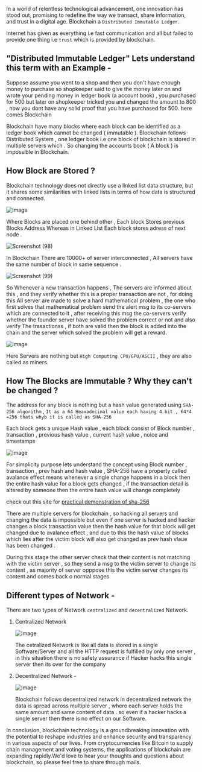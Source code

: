In a world of relentless technological advancement, one innovation has stood out, promising to redefine the way we transact, share information, and trust in a digital age.
Blockchain a `Distributed Immutable Ledger`.

Internet has given as everything i.e fast communication and all but failed to provide one thing i.e `trust` which is provided by blockchain.

## "Distributed Immutable Ledger" Lets understand this term with an Example -
Suppose assume you went to a shop and then you don't have enough money to purchase so shopkeeper said to give the money later on and wrote your pending money in ledger book (a account book) ,
you purchased for 500 but later on shopkeeper tricked you and changed the amount to 800 , now you dont have any solid proof that you have purchased for 500. here comes Blockchain

Blockchain have many blocks where each block can be identified as a ledger book which cannot be changed ( immutable ). Blockchain follows Distributed System , one ledger book i.e one block of blockchain is stored in multiple servers which . So changing the accounts book ( A block ) is impossible in Blockchain.

## How Block are Stored ?
Blockchain technology does not directly use a linked list data structure, but it shares some similarities with linked lists in terms of how data is structured and connected.

![image](https://github.com/jamAL108/connect/assets/115083239/b6fa7210-66cf-4bfb-91bc-927206a7e79a)

Where Blocks are placed one behind other , Each block Stores previous Blocks Address Whereas in Linked List Each block stores adress of next node .

![Screenshot (98)](https://github.com/jamAL108/connect/assets/115083239/fdadb17d-e1dd-4d86-92f2-e964e0ee40bc)

In Blockchain There are 10000+ of server interconnected , All servers have the same number of block in same sequence .

![Screenshot (99)](https://github.com/jamAL108/connect/assets/115083239/cf7fb250-150c-4e05-a716-64468ce4ea12)

So Whenever a new transaction happens , The servers are informed about this , and they verify whether this is a proper transaction are not , for doing this All server are made to solve a hard mathematical problem , the one who first solves that mathematical problem send the alert msg to its co-servers which are connected to it , after receiving this msg the co-servers verify whether the founder server have solved the problem correct or not and also verify The trasactionss , if both are valid then the block is added into the chain and the server which solved the problem will get a reward.

![image](https://github.com/jamAL108/connect/assets/115083239/df354988-4202-4ba1-b829-13c98b027fe1)

Here Servers are nothing but `High Computing CPU/GPU/ASCII` , they are also called as miners.

## How The Blocks are  Immutable ? Why they can't be changed ?
The address for any block is nothing but a hash value generated using `SHA-256 algorithm` , `It as a 64 Heaxadecimal value each having 4 bit , 64*4 =256 thats whyb it is called as SHA-256`

Each block gets a unique Hash value , each block consist of Block number , transaction , previous hash value , current hash value , noice and timestamps 

![image](https://github.com/jamAL108/connect/assets/115083239/0e1f416f-1e1e-4ab2-9e35-914491ac5e9b)

For simplicity purpose lets understand the concept using Block number , transaction , prev hash and hash value , SHA-256 have a property called avalance effect means whenever a single change happens in a block then the entire hash value for a block gets changed , if the transaction detail is altered by someone then the entire hash value will change completely

check out this site for [practical demonstration of sha-256](https://passwordsgenerator.net/sha256-hash-generator/)

There are multiple servers for blockchain , so hacking all servers and changing the data is impossible but even if one server is hacked and hacker changes a block transaction value then the hash value for that block will get changed due to avalance effect , and due to this the hash value of blocks which lies after the victim block will also get changed as prev hash vlaue has been changed .

During this stage the other server check that their content is not matching with the victim server , so they send a msg to the victim server to change its content , as majority of server opppose this the victim server changes its content and comes back o normal stages

## Different types of Network -
There are two types of Network `centralized` and `decentralized` Network. 
1. Centralized Network

   ![image](https://github.com/jamAL108/connect/assets/115083239/5c98eba1-4d6f-464a-a4fd-bbc4de3c089e)
   
   The cetralized Network is like all data is stored in a single Software/Server and all the HTTP request is fulfilled by 
only one server , in this situation there is no safety assurance if Hacker hacks this single server then its over for the company

2. Decentralized Network -

   ![image](https://github.com/jamAL108/connect/assets/115083239/a25db8ef-e195-4f3d-ae70-23afbd6f4ed2)

   Blockchain follows decentralized network in decentralized network the data is spread across multiple server , where each server holds the same amount and same content of data .
   so even if a hacker hacks a single server then there is no effect on our Software.
   

In conclusion, blockchain technology is a groundbreaking innovation with the potential to reshape industries and enhance security and transparency in various aspects of our lives. From cryptocurrencies like Bitcoin to supply chain management and voting systems, the applications of blockchain are expanding rapidly.We'd love to hear your thoughts and questions about blockchain, so please feel free to share through mails.

